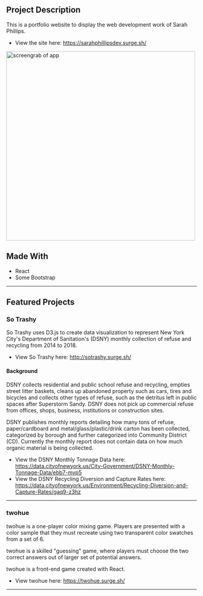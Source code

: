 
## Project Description
This is a portfolio website to display the web development work of Sarah Phillips.
- View the site here: https://sarahphillipsdev.surge.sh/

<img src="https://i.imgur.com/XSqjlCZ.png"
     width="500"
     alt="screengrab of app">
     
## Made With
- React
- Some Bootstrap

***
## Featured Projects

### So Trashy

So Trashy uses D3.js to create data visualization to represent New York City's Department of Sanitation's (DSNY) monthly collection of refuse and recycling from 2014 to 2018.

- View So Trashy here: http://sotrashy.surge.sh/

#### Background
DSNY collects residential and public school refuse and recycling, empties street litter baskets, cleans up abandoned property such as cars, tires and bicycles and collects other types of refuse, such as the detritus left in public spaces after Superstorm Sandy. DSNY does not pick up commercial refuse from offices, shops, business, institutions or construction sites.

DSNY publishes monthly reports detailing how many tons of refuse, paper/cardboard and metal/glass/plastic/drink carton has been collected, categorized by borough and further categorized into Community District (CD). Currently the monthly report does not contain data on how much organic material is being collected.

- View the DSNY Monthly Tonnage Data here: https://data.cityofnewyork.us/City-Government/DSNY-Monthly-Tonnage-Data/ebb7-mvp5
- View the DSNY Recycling Diversion and Capture Rates here: https://data.cityofnewyork.us/Environment/Recycling-Diversion-and-Capture-Rates/gaq9-z3hz
***

### twohue

twohue is a one-player color mixing game. Players are presented with a color sample that they must recreate using two transparent color swatches from a set of 6.

twohue is a skilled "guessing" game, where players must choose the two correct answers out of larger set of potential answers.

twohue is a front-end game created with React. 

- View twohue here: https://twohue.surge.sh/ 
***


